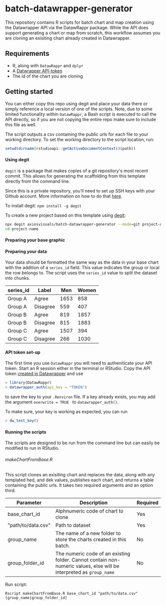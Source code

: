 # batch-datawrapper-generator

This repository contains R scripts for batch chart and map creation using the Datawrapper API via the DatawRappr package. While the API does support generating a chart or map from scratch, this workflow assumes you are cloning an exisiting chart already created in Datawrapper.

## Requirements

- R, along with `DatawRappr` and `dplyr`
- A [Datwrapper API-token](https://app.datawrapper.de/account/api-tokens)
- The id of the chart you are cloning

## Getting started

You can either copy this repo using degit and place your data there or simply reference a local version of one of the scripts. Note, due to some limited functionality within `DatawRappr`, a Bash script is executed to call the API directly, so if you are not copying the entire repo make sure to include this file as well.

The script outputs a csv containing the public urls for each file to your working directory. To set the working directory to the script location, run:

```r
setwd(dirname(rstudioapi::getActiveDocumentContext()$path))
```

#### Using degit

`degit` is a package that makes copies of a git repository's most recent commit. This allows for generating the scaffolding from this template directly from the command line. 

Since this is a private repository, you'll need to set up SSH keys with your Github account. More information on how to do that [here](https://docs.github.com/en/github/authenticating-to-github/connecting-to-github-with-ssh/generating-a-new-ssh-key-and-adding-it-to-the-ssh-agent).

To install degit: `npm install -g degit` 

To create a new project based on this template using [degit](https://github.com/Rich-Harris/degit):

```bash
npx degit axiosvisuals/batch-datawrapper-generator --mode=git project-name
cd project-name
```

#### Preparing your base graphic

#### Preparing your data

Your data should be formatted the same way as the data in your base chart with the addition of a `series_id` field. This value indicates the group or local the row belongs to. The script uses the `series_id` value to split the dataset into chunks.

| series_id | Label    | Men  | Women |
| --------- | -------- | ---- | ----- |
| Group A   | Agree    | 1653 | 858   |
| Group A   | Disagree | 559  | 407   |
| Group B   | Agree    | 819  | 1857  |
| Group B   | Disagree | 815  | 1883  |
| Group C   | Agree    | 1507 | 394   |
| Group C   | Disagree | 266  | 1030  |

#### API token set-up

The first time you use `DatawRappr` you will need to autheniticate your API token. Start an R session either in the terminal or RStudio. Copy the API token [created in Datawrapper]() and use

```R
> library(DatawRappr)
> datawrapper_auth(api_key = "TOKEN")
```

to save the key to your `.Renviron` file. If a key already exists, you may add the argument `overwrite = TRUE ` to `datawrapper_auth()`.

To make sure, your key is working as expected, you can run

```R
> dw_test_key()
```

#### Running the scripts

The scripts are designed to be run from the command line but can easily be modified to run in RStudio.

###### makeChartFromBase.R

This script clones an exisiting chart and replaces the data, along with any templated hed, and dek values, publishes each chart, and returns a table containing the public urls. It takes two required arguments and an option third.

| Parameter          | Description                                                  | Required |
| ------------------ | ------------------------------------------------------------ | -------- |
| base_chart_id      | Alphnumeric code of chart to clone                           | Yes      |
| "path/to/data.csv" | Path to dataset                                              | Yes      |
| group_name         | The name of a new folder to store the charts created in this batch. | No       |
| group_folder_id    | The numeric code of an existing folder. Cannot contain non-numeric values, else will be interpreted as `group_name` | No       |

Run script:

```
Rscript makeChartFromBase.R base_chart_id "path/to/data.csv" [group_name|group_folder_id]
```

